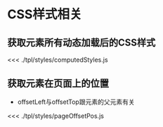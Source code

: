 # CSS样式相关 

## 获取元素所有动态加载后的CSS样式

<<< ./tpl/styles/computedStyles.js

## 获取元素在页面上的位置

- offsetLeft与offsetTop跟元素的父元素有关

<<< ./tpl/styles/pageOffsetPos.js

